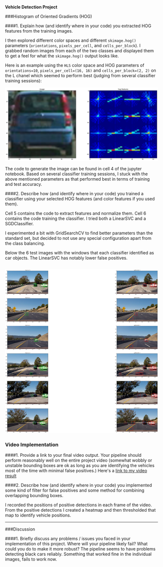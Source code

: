 **Vehicle Detection Project**


###Histogram of Oriented Gradients (HOG)

####1. Explain how (and identify where in your code) you extracted HOG features from the training images.

I then explored different color spaces and different `skimage.hog()` parameters (`orientations`, `pixels_per_cell`, and `cells_per_block`).  I grabbed random images from each of the two classes and displayed them to get a feel for what the `skimage.hog()` output looks like.

Here is an example using the `HLS` color space and HOG parameters of `orientations=10`, `pixels_per_cell=(16, 16)` and `cells_per_block=(2, 2)` on the L chanel which seemed to perform best (judging from several classifier training sessions):


![hog features](img/hog_features.png)

The code to generate the image can be found in cell 4 of the jupyter notebook. Based on
several classifier training sessions, I stuck with the above mentioned parameters as
that performed best in terms of training and test accuracy.


####2. Describe how (and identify where in your code) you trained a classifier using your selected HOG features (and color features if you used them).

Cell 5 contains the code to extract features and normalize them. Cell 6 contains
the code training the classifier. I tried both a LinearSVC and a SGDClassifier.

I experimented a bit with GridSearchCV to find better parameters than the standard set,
but decided to not use any special configuration apart from the class balancing.

Below the 6 test images with the windows that each classifier identified as car objects.
The LinearSVC has notably lower false positives.

![classified images](img/classifier.png)
---

### Video Implementation

####1. Provide a link to your final video output.  Your pipeline should perform reasonably well on the entire project video (somewhat wobbly or unstable bounding boxes are ok as long as you are identifying the vehicles most of the time with minimal false positives.)
Here's a [link to my video result](./project_video.mp4)


####2. Describe how (and identify where in your code) you implemented some kind of filter for false positives and some method for combining overlapping bounding boxes.

I recorded the positions of positive detections in each frame of the video.  From the positive detections I created a heatmap and then thresholded that map to identify vehicle positions.  

---

###Discussion

####1. Briefly discuss any problems / issues you faced in your implementation of this project.  Where will your pipeline likely fail?  What could you do to make it more robust?
The pipeline seems to have problems detecting black cars reliably. Something that worked
fine in the individual images, fails to work now.

